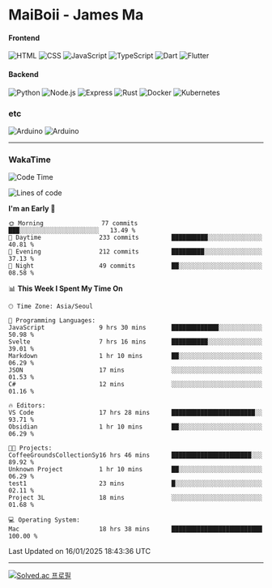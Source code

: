 # MaiBoii - James Ma

#### Frontend
![HTML](https://img.shields.io/badge/-HTML-E34F26?style=flat-square&logo=html5&logoColor=white)
![CSS](https://img.shields.io/badge/-CSS-1572B6?style=flat-square&logo=css3)
![JavaScript](https://img.shields.io/badge/-JavaScript-F7DF1E?style=flat-square&logo=javascript&logoColor=black)
![TypeScript](https://img.shields.io/badge/-TypeScript-02569B?style=flat-square&logo=typescript&logoColor=white)
![Dart](https://img.shields.io/badge/-Dart-0175C2?style=flat-square&logo=dart)
![Flutter](https://img.shields.io/badge/-Flutter-02569B?style=flat-square&logo=flutter)


#### Backend
![Python](https://img.shields.io/badge/-Python-3776AB?style=flat-square&logo=python&logoColor=white)
![Node.js](https://img.shields.io/badge/-Node.js-339933?style=flat-square&logo=node.js&logoColor=white)
![Express](https://img.shields.io/badge/-Express-339933?style=flat-square&logo=express&logoColor=white)
![Rust](https://img.shields.io/badge/-Rust-000000?style=flat-square&logo=rust&logoColor=white)
![Docker](https://img.shields.io/badge/-Docker-2496ED?style=flat-square&logo=docker&logoColor=white)
![Kubernetes](https://img.shields.io/badge/-Kubernetes-326CE5?style=flat-square&logo=kubernetes&logoColor=white)


### etc
![Arduino](https://img.shields.io/badge/-Arduino-00878F?style=flat-square&logo=arduino&logoColor=white)
![Arduino](https://img.shields.io/badge/-Unity-232326?style=flat-square&logo=unity&logoColor=white)

---
### WakaTime
<!--START_SECTION:waka-->
![Code Time](http://img.shields.io/badge/Code%20Time-1%2C023%20hrs%204%20mins-blue)

![Lines of code](https://img.shields.io/badge/From%20Hello%20World%20I%27ve%20Written-1.8%20million%20lines%20of%20code-blue)

**I'm an Early 🐤** 

```text
🌞 Morning                77 commits          ███░░░░░░░░░░░░░░░░░░░░░░   13.49 % 
🌆 Daytime                233 commits         ██████████░░░░░░░░░░░░░░░   40.81 % 
🌃 Evening                212 commits         █████████░░░░░░░░░░░░░░░░   37.13 % 
🌙 Night                  49 commits          ██░░░░░░░░░░░░░░░░░░░░░░░   08.58 % 
```


📊 **This Week I Spent My Time On** 

```text
🕑︎ Time Zone: Asia/Seoul

💬 Programming Languages: 
JavaScript               9 hrs 30 mins       █████████████░░░░░░░░░░░░   50.98 % 
Svelte                   7 hrs 16 mins       ██████████░░░░░░░░░░░░░░░   39.01 % 
Markdown                 1 hr 10 mins        ██░░░░░░░░░░░░░░░░░░░░░░░   06.29 % 
JSON                     17 mins             ░░░░░░░░░░░░░░░░░░░░░░░░░   01.53 % 
C#                       12 mins             ░░░░░░░░░░░░░░░░░░░░░░░░░   01.16 % 

🔥 Editors: 
VS Code                  17 hrs 28 mins      ███████████████████████░░   93.71 % 
Obsidian                 1 hr 10 mins        ██░░░░░░░░░░░░░░░░░░░░░░░   06.29 % 

🐱‍💻 Projects: 
CoffeeGroundsCollectionSy16 hrs 46 mins      ██████████████████████░░░   89.92 % 
Unknown Project          1 hr 10 mins        ██░░░░░░░░░░░░░░░░░░░░░░░   06.29 % 
test1                    23 mins             █░░░░░░░░░░░░░░░░░░░░░░░░   02.11 % 
Project 3L               18 mins             ░░░░░░░░░░░░░░░░░░░░░░░░░   01.68 % 

💻 Operating System: 
Mac                      18 hrs 38 mins      █████████████████████████   100.00 % 
```


 Last Updated on 16/01/2025 18:43:36 UTC
<!--END_SECTION:waka-->
---
[![Solved.ac
프로필](http://mazassumnida.wtf/api/v2/generate_badge?boj=msu2020)](https://solved.ac/msu2020)
